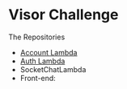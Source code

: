 # Visor Challenge

The Repositories

- [Account Lambda](https://github.com/JeffersonGibin/visor-account-lmb-api)
- [Auth Lambda](https://github.com/JeffersonGibin/visor-auth-lmb-api)
- SocketChatLambda
- Front-end:

